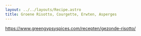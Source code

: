 ```yaml
---
layout: ../../layouts/Recipe.astro
title: Groene Risotto, Courgette, Erwten, Asperges
---
```

https://www.greengypsyspices.com/recepten/gezonde-risotto/